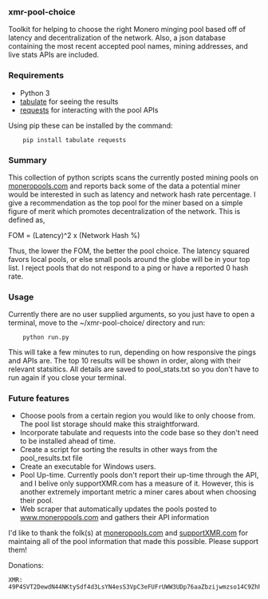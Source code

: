 ### xmr-pool-choice 
Toolkit for helping to choose the right Monero minging pool based off of latency and decentralization of the network. Also, a json database containing the most recent accepted pool names, mining addresses, and live stats APIs are included.

### Requirements
- Python 3
- [tabulate](https://txt.arboreus.com/2013/03/13/pretty-print-tables-in-python.html) for seeing the results
- [requests](http://docs.python-requests.org/en/master/) for interacting with the pool APIs

Using pip these can be installed by the command:
```
	pip install tabulate requests
```


### Summary
This collection of python scripts scans the currently posted mining pools on [moneropools.com](http://moneropools.com/) and reports back some of the data a potential miner would be interested in such as latency and network hash rate percentage. I give a recommendation as the top pool for the miner based on a simple figure of merit which promotes decentralization of the network. This is defined as,

FOM = (Latency)^2 x (Network Hash %)

Thus, the lower the FOM, the better the pool choice. The latency squared favors local pools, or else small pools around the globe will be in your top list. I reject pools that do not respond to a ping or have a reported 0 hash rate.


### Usage
Currently there are no user supplied arguments, so you just have to open a terminal, move to the ~/xmr-pool-choice/ directory and run:
```
	python run.py
```

This will take a few minutes to run, depending on how responsive the pings and APIs are. The top 10 results will be shown in order, along with their relevant statsitics. All details are saved to pool_stats.txt so you don't have to run again if you close your terminal.

### Future features
- Choose pools from a certain region you would like to only choose from. The pool list storage should make this straightforward.
- Incorporate tabulate and requests into the code base so they don't need to be installed ahead of time.
- Create a script for sorting the results in other ways from the pool_results.txt file
- Create an executable for Windows users.
- Pool Up-time. Currently pools don't report their up-time through the API, and I belive only supportXMR.com has a measure of it. However, this is another extremely important metric a miner cares about when choosing their pool.
- Web scraper that automatically updates the pools posted to www.moneropools.com and gathers their API information


I'd like to thank the folk(s) at [moneropools.com](www.moneropools.com) and [supportXMR.com](www.supportXMR.com) for maintaing all of the pool information that made this possible. Please support them!

Donations:
```
XMR: 49P4SVT2DewdN44NKtySdf4d3LsYN4esS3VpC3eFUFrUWW3UDp76aaZbzijwmzso14C9ZhhAEtAiU3KTq27Tf4CfKbLA1Sx
```
